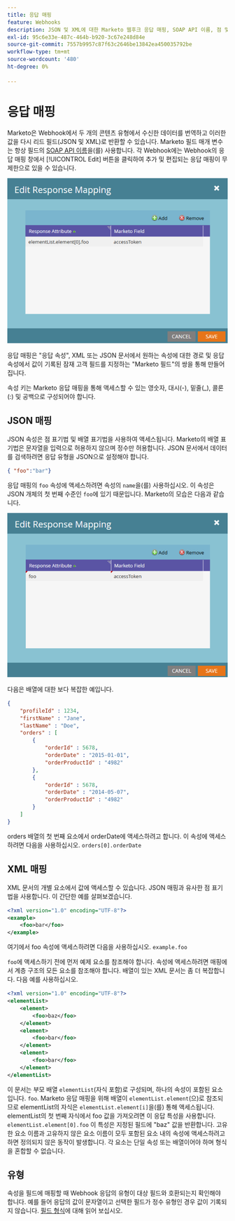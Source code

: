 ```yaml
---
title: 응답 매핑
feature: Webhooks
description: JSON 및 XML에 대한 Marketo 웹후크 응답 매핑, SOAP API 이름, 점 및 배열 표기법 및 유형 호환성을 사용하여 속성을 리드 필드에 매핑합니다.
exl-id: 95c6e33e-487c-464b-b920-3c67e248d84e
source-git-commit: 7557b9957c87f63c2646be13842ea450035792be
workflow-type: tm+mt
source-wordcount: '480'
ht-degree: 0%

---
```


# 응답 매핑

Marketo은 Webhook에서 두 개의 콘텐츠 유형에서 수신한 데이터를 번역하고 이러한 값을 다시 리드 필드(JSON 및 XML)로 반환할 수 있습니다. Marketo 필드 매개 변수는 항상 필드의 [SOAP API 이름](../rest-api/fields.md)을(를) 사용합니다. 각 Webhook에는 Webhook의 응답 매핑 창에서 [!UICONTROL Edit] 버튼을 클릭하여 추가 및 편집되는 응답 매핑이 무제한으로 있을 수 있습니다.

![응답 매핑](assets/response-mapping.png)

응답 매핑은 &quot;응답 속성&quot;, XML 또는 JSON 문서에서 원하는 속성에 대한 경로 및 응답 속성에서 값이 기록된 잠재 고객 필드를 지정하는 &quot;Marketo 필드&quot;의 쌍을 통해 만들어집니다.

속성 키는 Marketo 응답 매핑을 통해 액세스할 수 있는 영숫자, 대시(-), 밑줄(_), 콜론(:) 및 공백으로 구성되어야 합니다.

## JSON 매핑

JSON 속성은 점 표기법 및 배열 표기법을 사용하여 액세스됩니다. Marketo의 배열 표기법은 문자열을 입력으로 허용하지 않으며 정수만 허용합니다. JSON 문서에서 데이터를 검색하려면 응답 유형을 JSON으로 설정해야 합니다.

```json
{ "foo":"bar"}
```

응답 매핑의 `foo` 속성에 액세스하려면 속성의 `name`을(를) 사용하십시오. 이 속성은 JSON 개체의 첫 번째 수준인 `foo`에 있기 때문입니다. Marketo의 모습은 다음과 같습니다.

![응답 매핑](assets/json-resp.png)

다음은 배열에 대한 보다 복잡한 예입니다.

```json
{
    "profileId" : 1234,
    "firstName" : "Jane",
    "lastName" : "Doe",
    "orders" : [
        {
            "orderId" : 5678,
            "orderDate" : "2015-01-01",
            "orderProductId" : "4982"
        },
        {
            "orderId" : 5678,
            "orderDate" : "2014-05-07",
            "orderProductId" : "4982"
        }
    ]
}
```

orders 배열의 첫 번째 요소에서 orderDate에 액세스하려고 합니다. 이 속성에 액세스하려면 다음을 사용하십시오. `orders[0].orderDate`

## XML 매핑

XML 문서의 개별 요소에서 값에 액세스할 수 있습니다. JSON 매핑과 유사한 점 표기법을 사용합니다. 이 간단한 예를 살펴보겠습니다.

```xml
<?xml version="1.0" encoding="UTF-8"?>
<example>
    <foo>bar</foo>
</example>
```

여기에서 foo 속성에 액세스하려면 다음을 사용하십시오. `example.foo`

`foo`에 액세스하기 전에 먼저 예제 요소를 참조해야 합니다. 속성에 액세스하려면 매핑에서 계층 구조의 모든 요소를 참조해야 합니다. 배열이 있는 XML 문서는 좀 더 복잡합니다. 다음 예를 사용하십시오.

```xml
<?xml version="1.0" encoding="UTF-8"?>
<elementList>
    <element>
        <foo>baz</foo>
    </element>
    <element>
        <foo>bar</foo>
    </element>
    <element>
        <foo>bar</foo>
    </element>
</elementList>
```

이 문서는 부모 배열 `elementList`(자식 포함)로 구성되며, 하나의 속성이 포함된 요소입니다. `foo`. Marketo 응답 매핑을 위해 배열이 `elementList.element`(으)로 참조되므로 elementList의 자식은 `elementList.element[i]`을(를) 통해 액세스됩니다. elementList의 첫 번째 자식에서 foo 값을 가져오려면 이 응답 특성을 사용합니다. `elementList.element[0].foo` 이 특성은 지정된 필드에 &quot;baz&quot; 값을 반환합니다. 고유한 요소 이름과 고유하지 않은 요소 이름이 모두 포함된 요소 내의 속성에 액세스하려고 하면 정의되지 않은 동작이 발생합니다. 각 요소는 단일 속성 또는 배열이어야 하며 형식을 혼합할 수 없습니다.

## 유형

속성을 필드에 매핑할 때 Webhook 응답의 유형이 대상 필드와 호환되는지 확인해야 합니다. 예를 들어 응답의 값이 문자열이고 선택한 필드가 정수 유형인 경우 값이 기록되지 않습니다. [필드 형식](../rest-api/field-types.md)에 대해 읽어 보십시오.
